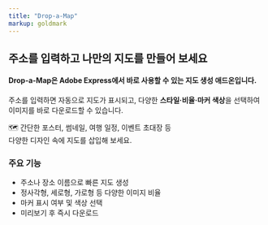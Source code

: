 ```yaml
---
title: "Drop-a-Map"
markup: goldmark
---
```


## 주소를 입력하고 나만의 지도를 만들어 보세요
  

#### **Drop-a-Map**은 Adobe Express에서 바로 사용할 수 있는 지도 생성 애드온입니다.  
주소를 입력하면 자동으로 지도가 표시되고, 다양한 **스타일·비율·마커 색상**을 선택하여 이미지를 바로 다운로드할 수 있습니다.  

🗺️ 간단한 포스터, 썸네일, 여행 일정, 이벤트 초대장 등  
다양한 디자인 속에 지도를 삽입해 보세요.

### 주요 기능
- 주소나 장소 이름으로 빠른 지도 생성  
- 정사각형, 세로형, 가로형 등 다양한 이미지 비율  
- 마커 표시 여부 및 색상 선택  
- 미리보기 후 즉시 다운로드  
